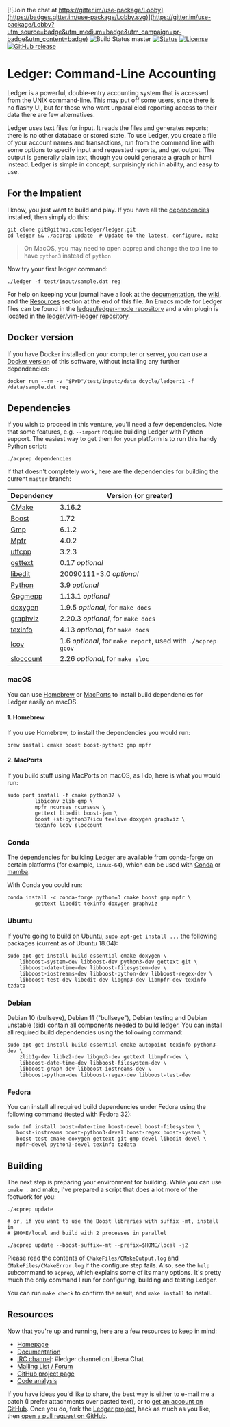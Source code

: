 [![Join the chat at https://gitter.im/use-package/Lobby](https://badges.gitter.im/use-package/Lobby.svg)](https://gitter.im/use-package/Lobby?utm_source=badge&utm_medium=badge&utm_campaign=pr-badge&utm_content=badge)
![Build Status master](https://github.com/ledger/ledger/actions/workflows/cmake.yml/badge.svg)
[![Status](https://img.shields.io/badge/status-active-brightgreen.svg?style=flat)](https://github.com/ledger/ledger/pulse/monthly)
[![License](https://img.shields.io/badge/license-BSD-blue.svg?style=flat)](https://opensource.org/licenses/BSD-3-Clause)
[![GitHub release](https://img.shields.io/github/release/ledger/ledger.svg?style=flat)](https://github.com/ledger/ledger/releases)

# Ledger: Command-Line Accounting

Ledger is a powerful, double-entry accounting system that is accessed from the
UNIX command-line.  This may put off some users, since there is no flashy UI,
but for those who want unparalleled reporting access to their data there are
few alternatives.

Ledger uses text files for input.  It reads the files and generates reports;
there is no other database or stored state.  To use Ledger, you create a
file of your account names and transactions, run from the command line with
some options to specify input and requested reports, and get output.
The output is generally plain text, though you could generate a graph or
html instead.  Ledger is simple in concept, surprisingly rich in ability,
and easy to use.


## For the Impatient

I know, you just want to build and play.  If you have all the [dependencies](#dependencies)
installed, then simply do this:

```
git clone git@github.com:ledger/ledger.git
cd ledger && ./acprep update  # Update to the latest, configure, make
```
> On MacOS, you may need to open acprep and change the top line to have `python3` instead of `python`

Now try your first ledger command:

```
./ledger -f test/input/sample.dat reg
```

For help on keeping your journal have a look at the [documentation], the [wiki],
and the [Resources](#resources) section at the end of this file.
An Emacs mode for Ledger files can be found in the
[ledger/ledger-mode repository] and a vim plugin is located in the
[ledger/vim-ledger repository].

## Docker version

If you have Docker installed on your computer or server, you can use a [Docker version](https://hub.docker.com/r/dcycle/ledger/) of this software, without installing any further dependencies:

```
docker run --rm -v "$PWD"/test/input:/data dcycle/ledger:1 -f /data/sample.dat reg
```

## Dependencies

If you wish to proceed in this venture, you'll need a few dependencies.
Note that some features, e.g. `--import` require building Ledger with Python support.
The easiest way to get them for your platform is to run this handy Python script:

```
./acprep dependencies
```

If that doesn't completely work, here are the dependencies for building the
current `master` branch:

Dependency  | Version (or greater)
------------|---------------------
[CMake]     | 3.16.2
[Boost]     | 1.72
[Gmp]       | 6.1.2
[Mpfr]      | 4.0.2
[utfcpp]    | 3.2.3
[gettext]   | 0.17 _optional_
[libedit]   | 20090111-3.0 _optional_
[Python]    | 3.9 _optional_
[Gpgmepp]   | 1.13.1 _optional_
[doxygen]   | 1.9.5 _optional_, for `make docs`
[graphviz]  | 2.20.3 _optional_, for `make docs`
[texinfo]   | 4.13 _optional_, for `make docs`
[lcov]      | 1.6 _optional_, for `make report`, used with `./acprep gcov`
[sloccount] | 2.26 _optional_, for `make sloc`

### macOS

You can use [Homebrew] or [MacPorts] to install build dependencies for Ledger
easily on macOS.

#### 1. Homebrew

If you use Homebrew, to install the dependencies you would run:

```
brew install cmake boost boost-python3 gmp mpfr
```

#### 2. MacPorts

If you build stuff using MacPorts on macOS, as I do, here is what you would
run:

```
sudo port install -f cmake python37 \
         libiconv zlib gmp \
         mpfr ncurses ncursesw \
         gettext libedit boost-jam \
         boost +st+python37+icu texlive doxygen graphviz \
         texinfo lcov sloccount
```

### Conda

The dependencies for building Ledger are available from [conda-forge] on certain
platforms (for example, `linux-64`), which can be used with [Conda] or [mamba].

With Conda you could run:

```
conda install -c conda-forge python=3 cmake boost gmp mpfr \
         gettext libedit texinfo doxygen graphviz
```
### Ubuntu

If you're going to build on Ubuntu, `sudo apt-get install ...` the
following packages (current as of Ubuntu 18.04):

```
sudo apt-get install build-essential cmake doxygen \
    libboost-system-dev libboost-dev python3-dev gettext git \
    libboost-date-time-dev libboost-filesystem-dev \
    libboost-iostreams-dev libboost-python-dev libboost-regex-dev \
    libboost-test-dev libedit-dev libgmp3-dev libmpfr-dev texinfo tzdata
```

### Debian

Debian 10 (bullseye), Debian 11 ("bullseye"), Debian testing and Debian
unstable (sid) contain all components needed to build ledger.  You can
install all required build dependencies using the following command:

```
sudo apt-get install build-essential cmake autopoint texinfo python3-dev \
    zlib1g-dev libbz2-dev libgmp3-dev gettext libmpfr-dev \
    libboost-date-time-dev libboost-filesystem-dev \
    libboost-graph-dev libboost-iostreams-dev \
    libboost-python-dev libboost-regex-dev libboost-test-dev
```

### Fedora

You can install all required build dependencies under Fedora using the
following command (tested with Fedora 32):

 ```
sudo dnf install boost-date-time boost-devel boost-filesystem \
    boost-iostreams boost-python3-devel boost-regex boost-system \
    boost-test cmake doxygen gettext git gmp-devel libedit-devel \
    mpfr-devel python3-devel texinfo tzdata
```
## Building

The next step is preparing your environment for building.  While you can use
`cmake .` and make, I've prepared a script that does a lot more of the
footwork for you:

```
./acprep update
```
    # or, if you want to use the Boost libraries with suffix -mt, install in
    # $HOME/local and build with 2 processes in parallel
    
```
./acprep update --boost-suffix=-mt --prefix=$HOME/local -j2
```

Please read the contents of `CMakeFiles/CMakeOutput.log` and
`CMakeFiles/CMakeError.log` if the configure step fails.  Also,
see the `help` subcommand to `acprep`, which explains some of its many
options.  It's pretty much the only command I run for configuring, building
and testing Ledger.

You can run `make check` to confirm the result, and `make install` to install.

## Resources

Now that you're up and running, here are a few resources to keep in mind:

 - [Homepage]
 - [Documentation]
 - [IRC channel][IRC]: #ledger channel on Libera Chat
 - [Mailing List / Forum][mailing list]
 - [GitHub project page][github]
 - [Code analysis][openhub]

If you have ideas you'd like to share, the best way is either to e-mail me a
patch (I prefer attachments over pasted text), or to [get an account on GitHub](https://github.com/signup).
Once you do, fork the [Ledger project][github],
hack as much as you like, then [open a pull request on GitHub](https://github.com/ledger/ledger/pulls).

[Homepage]: https://ledger-cli.org/
[documentation]: https://www.ledger-cli.org/docs.html
[mailing list]: https://list.ledger-cli.org/
[wiki]: https://wiki.ledger-cli.org/
[IRC]: irc://irc.libera.chat/ledger
[github]: https://github.com/ledger/ledger
[ledger/vim-ledger repository]: https://github.com/ledger/vim-ledger
[ledger/ledger-mode repository]: https://github.com/ledger/ledger-mode
[Homebrew]: https://brew.sh/
[MacPorts]: https://www.macports.org/
[CMake]: https://cmake.org
[Boost]: https://boost.org
[GMP]: https://gmplib.org/
[MPFR]: https://www.mpfr.org/
[utfcpp]: https://utfcpp.sourceforge.net
[gettext]: https://www.gnu.org/software/gettext/
[libedit]: https://thrysoee.dk/editline/
[Python]: https://python.org
[Gpgmepp]: https://www.gnupg.org/related_software/gpgme/
[doxygen]: https://www.doxygen.org/
[graphviz]: https://graphviz.org/
[texinfo]: https://www.gnu.org/software/texinfo/
[lcov]: https://ltp.sourceforge.net/coverage/lcov.php
[sloccount]: https://www.dwheeler.com/sloccount/
[pcre]: https://www.pcre.org/
[libofx]: https://libofx.sourceforge.net
[expat]: https://libexpat.github.io
<!--
xmlsoft url kept as http since its TLS certificate setup is incorrect and browser show
a "This Connection Is Not Private" message. [Last checked: 2023-03-13]
-->
[libxml2]: http://xmlsoft.org
[openhub]: https://www.openhub.net/p/ledger
[conda-forge]: https://conda-forge.org
[Conda]: https://conda.io
[mamba]: https://github.com/mamba-org/mamba
